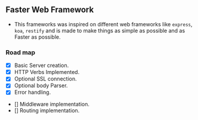 ## Faster Web Framework

- This frameworks was inspired on different web frameworks like `express`, `koa`, `restify` and is made to make things as simple as possible and as Faster as possible.


### Road map
- [x] Basic Server creation.
- [x] HTTP Verbs Implemented.
- [x] Optional SSL connection.
- [x] Optional body Parser.
- [x] Error handling.
- [] Middleware implementation.
- [] Routing implementation.

